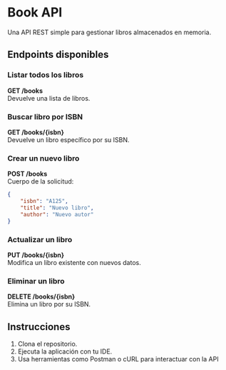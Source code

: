 # Book API

Una API REST simple para gestionar libros almacenados en memoria.

## Endpoints disponibles

### Listar todos los libros
**GET /books**  
Devuelve una lista de libros.

### Buscar libro por ISBN
**GET /books/{isbn}**  
Devuelve un libro específico por su ISBN.

### Crear un nuevo libro
**POST /books**  
Cuerpo de la solicitud:  
```json
{
    "isbn": "A125",
    "title": "Nuevo libro",
    "author": "Nuevo autor"
}
```

### Actualizar un libro
**PUT /books/{isbn}**  
Modifica un libro existente con nuevos datos.

### Eliminar un libro
**DELETE /books/{isbn}**  
Elimina un libro por su ISBN.

## Instrucciones
1. Clona el repositorio.
2. Ejecuta la aplicación con tu IDE.
3. Usa herramientas como Postman o cURL para interactuar con la API

